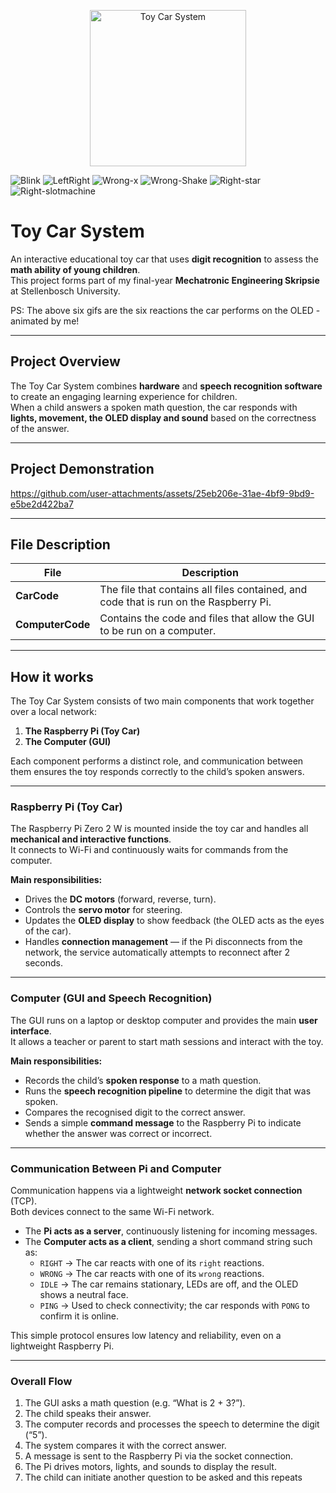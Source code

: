 <p align="center">
  <img src="ComputerCode/CarPhoto.png" alt="Toy Car System" width="250"/>
</p>

![Blink](https://github.com/user-attachments/assets/a9a502ca-a341-44fd-9728-311ebfc2d0ee)
![LeftRight](https://github.com/user-attachments/assets/b6e67a7f-943b-4e74-b97c-1c128f079064)
![Wrong-x](https://github.com/user-attachments/assets/a0263805-2692-4a16-84e9-ec2f0646255d)
![Wrong-Shake](https://github.com/user-attachments/assets/740aa25b-d23e-4a53-b793-258d24b72c72)
![Right-star](https://github.com/user-attachments/assets/d548d23c-4350-4c92-b9f6-75a04950c15f)
![Right-slotmachine](https://github.com/user-attachments/assets/5fc95818-7167-4a89-9181-a3b5facc5ae2)

# Toy Car System
An interactive educational toy car that uses **digit recognition** to assess the **math ability of young children**.  
This project forms part of my final-year **Mechatronic Engineering Skripsie** at Stellenbosch University.

PS: The above six gifs are the six reactions the car performs on the OLED - animated by me!

---

## Project Overview

The Toy Car System combines **hardware** and **speech recognition software** to create an engaging learning experience for children.  
When a child answers a spoken math question, the car responds with **lights, movement, the OLED display and sound** based on the correctness of the answer.

---
## Project Demonstration


https://github.com/user-attachments/assets/25eb206e-31ae-4bf9-9bd9-e5be2d422ba7


---

## File Description

| File | Description |
|------------|--------------|
| **CarCode** | The file that contains all files contained, and code that is run on the Raspberry Pi.|
| **ComputerCode** | Contains the code and files that allow the GUI to be run on a computer.|

---

## How it works

The Toy Car System consists of two main components that work together over a local network:

1. **The Raspberry Pi (Toy Car)**
2. **The Computer (GUI)**

Each component performs a distinct role, and communication between them ensures the toy responds correctly to the child’s spoken answers.

---

### Raspberry Pi (Toy Car)

The Raspberry Pi Zero 2 W is mounted inside the toy car and handles all **mechanical and interactive functions**.  
It connects to Wi-Fi and continuously waits for commands from the computer.

**Main responsibilities:**
- Drives the **DC motors** (forward, reverse, turn).
- Controls the **servo motor** for steering.
- Updates the **OLED display** to show feedback (the OLED acts as the eyes of the car).
- Handles **connection management** — if the Pi disconnects from the network, the service automatically attempts to reconnect after 2 seconds.

---

### Computer (GUI and Speech Recognition)

The GUI runs on a laptop or desktop computer and provides the main **user interface**.  
It allows a teacher or parent to start math sessions and interact with the toy.

**Main responsibilities:**
- Records the child’s **spoken response** to a math question.
- Runs the **speech recognition pipeline** to determine the digit that was spoken.
- Compares the recognised digit to the correct answer.
- Sends a simple **command message** to the Raspberry Pi to indicate whether the answer was correct or incorrect.

---

### Communication Between Pi and Computer

Communication happens via a lightweight **network socket connection** (TCP).  
Both devices connect to the same Wi-Fi network.

- The **Pi acts as a server**, continuously listening for incoming messages.  
- The **Computer acts as a client**, sending a short command string such as:
    - `RIGHT` → The car reacts with one of its `right` reactions.  
    - `WRONG` → The car reacts with one of its `wrong` reactions.  
    - `IDLE` → The car remains stationary, LEDs are off, and the OLED shows a neutral face.  
    - `PING` → Used to check connectivity; the car responds with `PONG` to confirm it is online.

This simple protocol ensures low latency and reliability, even on a lightweight Raspberry Pi.

---

### Overall Flow

1. The GUI asks a math question (e.g. “What is 2 + 3?”).  
2. The child speaks their answer.  
3. The computer records and processes the speech to determine the digit (“5”).  
4. The system compares it with the correct answer.  
5. A message is sent to the Raspberry Pi via the socket connection.  
6. The Pi drives motors, lights, and sounds to display the result.  
7. The child can initiate another question to be asked
and this repeats



